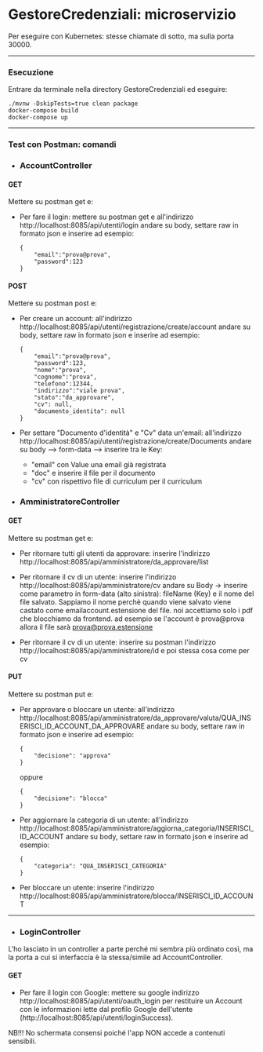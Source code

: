 # GestoreCredenziali: microservizio
Per eseguire con Kubernetes: stesse chiamate di sotto, ma sulla porta 30000.

---

### Esecuzione
Entrare da terminale nella directory GestoreCredenziali ed eseguire:
```
./mvnw -DskipTests=true clean package
docker-compose build
docker-compose up
```

---

### Test con Postman: comandi

- ### AccountController

#### GET
Mettere su postman get e:
- Per fare il login: mettere su postman get e all'indirizzo http://localhost:8085/api/utenti/login
andare su body, settare raw in formato json e inserire ad esempio:
	```
	{
		"email":"prova@prova",
		"password":123
	}
	```

#### POST
Mettere su postman post e:
- Per creare un account: all'indirizzo http://localhost:8085/api/utenti/registrazione/create/account
andare su body, settare raw in formato json e inserire ad esempio:

	```
	{
		"email":"prova@prova",
		"password":123,
		"nome":"prova",
		"cognome":"prova",
		"telefono":12344,
		"indirizzo":"viale prova",
		"stato":"da_approvare",
		"cv": null,
		"documento_identita": null
	}
	```

- Per settare "Documento d'identità" e "Cv" data un'email: all'indirizzo http://localhost:8085/api/utenti/registrazione/create/Documents
andare su body --> form-data --> inserire tra le Key:
  - "email" con Value una email già registrata
  - "doc" e inserire il file per il documento
  - "cv" con rispettivo file di curriculum per il curriculum



- ### AmministratoreController

#### GET
Mettere su postman get e:
- Per ritornare tutti gli utenti da approvare: inserire l'indirizzo http://localhost:8085/api/amministratore/da_approvare/list

- Per ritornare il cv di un utente: inserire l'indirizzo http://localhost:8085/api/amministratore/cv
  andare su Body -> inserire come parametro in form-data (alto sinistra): fileName (Key) e il nome del file salvato. Sappiamo il nome
  perchè quando viene salvato viene castato come emailaccount.estensione del file. noi accettiamo solo i pdf
  che blocchiamo da frontend. ad esempio se l'account è prova@prova allora il file sarà prova@prova.estensione

- Per ritornare il cv di un utente: inserire su postman l'indirizzo http://localhost:8085/api/amministratore/id
  e poi stessa cosa come per cv


#### PUT
Mettere su postman put e:
- Per approvare o bloccare un utente: all'indirizzo http://localhost:8085/api/amministratore/da_approvare/valuta/QUA_INSERISCI_ID_ACCOUNT_DA_APPROVARE
andare su body, settare raw in formato json e inserire ad esempio:
	```
	{
		"decisione": "approva"
	}
	```
	oppure
	
	```
	{
		"decisione": "blocca"
	}
 	```

- Per aggiornare la categoria di un utente: all'indirizzo http://localhost:8085/api/amministratore/aggiorna_categoria/INSERISCI_ID_ACCOUNT
andare su body, settare raw in formato json e inserire ad esempio:
	```
	{
		"categoria": "QUA_INSERISCI_CATEGORIA"
	}
	```

- Per bloccare un utente: inserire l'indirizzo http://localhost:8085/api/amministratore/blocca/INSERISCI_ID_ACCOUNT


---
- ### LoginController
L'ho lasciato in un controller a parte perché mi sembra più ordinato così, ma la porta a cui si interfaccia è la stessa/simile ad AccountController.

#### GET
- Per fare il login con Google: mettere su google indirizzo http://localhost:8085/api/utenti/oauth_login per restituire un Account
con le informazioni lette dal profilo Google dell'utente (http://localhost:8085/api/utenti/loginSuccess).

NB!!! No schermata consensi poiché l'app NON accede a contenuti sensibili.
